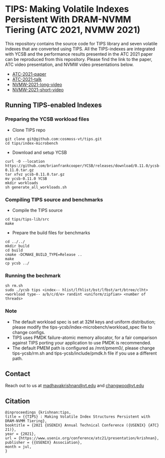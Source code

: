 # TIPS: Making Volatile Indexes Persistent With DRAM-NVMM Tiering (ATC 2021, NVMW 2021)

This repository contains the source code for TIPS library and seven volatile
indexes that are converted using TIPS. All the TIPS-indexes are integrated with
YCSB and the performance results presented in the ATC 2021 paper can be
reproduced from this repository. Please find the link to the paper, ATC video
presentation, and NVMW video presentations below.

- [ATC-2021-paper](https://www.usenix.org/conference/atc21/presentation/krishnan)
- [ATC-2021-talk](https://www.youtube.com/watch?v=v80-xvvy3Ms)
- [NVMW-2021-long-video](https://www.youtube.com/watch?v=4rSTHLAvq7k)
- [NVMW-2021-short-video](https://www.youtube.com/watch?v=arRwT5W9zSU)

## Running TIPS-enabled Indexes 

### Preparing the YCSB workload files
- Clone TIPS repo
```
git clone git@github.com:cosmoss-vt/tips.git
cd tips/index-microbench
```
- Download and setup YCSB 
```
curl -O --location https://github.com/brianfrankcooper/YCSB/releases/download/0.11.0/ycsb-0.11.0.tar.gz
tar xfvz ycsb-0.11.0.tar.gz
mv ycsb-0.11.0 YCSB
mkdir workloads
sh generate_all_workloads.sh
```
### Compiling TIPS source and benchmarks
- Compile the TIPS source
```
cd tips/tips-lib/src
make 
```
- Prepare the build files for benchmarks
```
cd ../../
mkdir build
cd build
cmake -DCMAKE_BUILD_TYPE=Release ..
make
cp ycsb ../
```
### Running the bechmark
```
sh rm.sh
sudo ./ycsb tips <index-- hlist/lfhlist/bst/lfbst/art/btree/clht> 
<workload type-- a/b/c/d/e> randint <uniform/zipfian> <number of threads>
```

### Note 
- The default workload spec is set at 32M keys and uniform distribution; please
  modify the tips-ycsb/index-microbench/workload_spec file to change configs.
- TIPS uses PMDK failure-atomic memory allocator, for a fair comparison against
  TIPS porting your application to use PMDK is recommended.  
- The default PMEM path is configured as /mnt/pmem0/, please change tips-ycsb/rm.sh and tips-ycsb/include/pmdk.h file
  if you use a different path.

## Contact 
Reach out to us at madhavakrishnan@vt.edu and changwoo@vt.edu

## Citation
```
@inproceedings {krishnan:tips,
title = {{TIPS} : Making Volatile Index Structures Persistent with DRAM-NVMM Tiering},
booktitle = {2021 {USENIX} Annual Technical Conference ({USENIX} {ATC} 21)},
year = {2021},
url = {https://www.usenix.org/conference/atc21/presentation/krishnan},
publisher = {{USENIX} Association},
month = jul,
}
```
